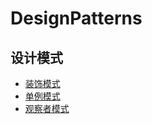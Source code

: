 # DesignPatterns

## 设计模式

* [装饰模式](./src/cn/xeblog/design/patterns/decorator/doc/DecoratorPattern.md)
* [单例模式](./src/cn/xeblog/design/patterns/singleton/doc/SingletonPattern.md)
* [观察者模式](./src/cn/xeblog/design/patterns/observer/doc/ObserverPattern.md)
